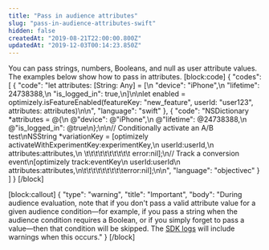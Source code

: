 ```yaml
---
title: "Pass in audience attributes"
slug: "pass-in-audience-attributes-swift"
hidden: false
createdAt: "2019-08-21T22:00:00.800Z"
updatedAt: "2019-12-03T00:14:23.850Z"
---
```

You can pass strings, numbers, Booleans, and null as user attribute values. The examples below show how to pass in attributes.
[block:code]
{
  "codes": [
    {
      "code": "let attributes: [String: Any] = [\n  \"device\": \"iPhone\",\n  \"lifetime\": 24738388,\n  \"is_logged_in\": true,\n]\n\nlet enabled = optimizely.isFeatureEnabled(featureKey: \"new_feature\", userId: \"user123\", attributes: attributes)\n\n",
      "language": "swift"
    },
    {
      "code": "NSDictionary *attributes = @{\n  @\"device\": @\"iPhone\",\n  @\"lifetime\": @24738388,\n  @\"is_logged_in\": @true\n};\n\n// Conditionally activate an A/B test\nNSString *variationKey = [optimizely activateWithExperimentKey:experimentKey,\n                                                userId:userId,\n                                            attributes:attributes,\n                            \t\t\t\t\t\t\t\t\t\t error:nil];\n// Track a conversion event\n[optimizely track:eventKey\n                 userId:userId\n             attributes:attributes,\n\t\t\t\t\t\t\t\t\terror:nil];\n\n",
      "language": "objectivec"
    }
  ]
}
[/block]

[block:callout]
{
  "type": "warning",
  "title": "Important",
  "body": "During audience evaluation, note that if you don't pass a valid attribute value for a given audience condition—for example, if you pass a string when the audience condition requires a Boolean, or if you simply forget to pass a value—then that condition will be skipped. The [SDK logs](doc:customize-logger-swift) will include warnings when this occurs."
}
[/block]